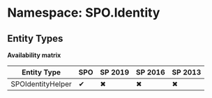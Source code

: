 # Namespace: SPO.Identity
## Entity Types

**Availability matrix**

Entity Type | SPO | SP 2019 | SP 2016 | SP 2013
----------|-----|---------|---------|--------
SPOIdentityHelper | ✔ | ✖ | ✖ | ✖
